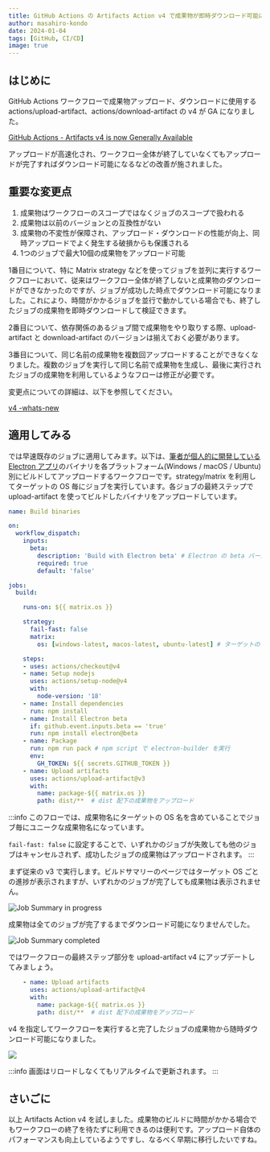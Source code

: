 ```yaml
---
title: GitHub Actions の Artifacts Action v4 で成果物が即時ダウンロード可能に
author: masahiro-kondo
date: 2024-01-04
tags: [GitHub, CI/CD]
image: true
---
```


## はじめに

GitHub Actions ワークフローで成果物アップロード、ダウンロードに使用する actions/upload-artifact、actions/download-artifact の v4 が GA になりました。

[GitHub Actions - Artifacts v4 is now Generally Available](https://github.blog/changelog/2023-12-14-github-actions-artifacts-v4-is-now-generally-available/)

アップロードが高速化され、ワークフロー全体が終了していなくてもアップロードが完了すればダウンロード可能になるなどの改善が施されました。

## 重要な変更点

1. 成果物はワークフローのスコープではなくジョブのスコープで扱われる
1. 成果物は以前のバージョンとの互換性がない
1. 成果物の不変性が保障され、アップロード・ダウンロードの性能が向上、同時アップロードでよく発生する破損からも保護される
1. 1つのジョブで最大10個の成果物をアップロード可能

1番目について、特に Matrix strategy などを使ってジョブを並列に実行するワークフローにおいて、従来はワークフロー全体が終了しないと成果物のダウンロードができなかったのですが、ジョブが成功した時点でダウンロード可能になりました。これにより、時間がかかるジョブを並行で動かしている場合でも、終了したジョブの成果物を即時ダウンロードして検証できます。

2番目について、依存関係のあるジョブ間で成果物をやり取りする際、upload-artifact と download-artifact のバージョンは揃えておく必要があります。

3番目について、同じ名前の成果物を複数回アップロードすることができなくなりました。複数のジョブを実行して同じ名前で成果物を生成し、最後に実行されたジョブの成果物を利用しているようなフローは修正が必要です。

変更点についての詳細は、以下を参照してください。

[v4 -whats-new](https://github.com/actions/upload-artifact?tab=readme-ov-file#v4---whats-new)

## 適用してみる

では早速既存のジョブに適用してみます。以下は、[筆者が個人的に開発している Electron アプリ](/blogs/2021/12/15/developing-unofficial-scrapbox-app/)のバイナリを各プラットフォーム(Windows / macOS / Ubuntu)別にビルドしてアップロードするワークフローです。strategy/matrix を利用してターゲットの OS 毎にジョブを実行しています。各ジョブの最終ステップで upload-artifact を使ってビルドしたバイナリをアップロードしています。

```yaml
name: Build binaries

on:
  workflow_dispatch:
    inputs:
      beta:
        description: 'Build with Electron beta' # Electron の beta バージョンを利用するかを指定するパラメータ
        required: true
        default: 'false'

jobs:
  build:

    runs-on: ${{ matrix.os }}

    strategy:
      fail-fast: false
      matrix:
        os: [windows-latest, macos-latest, ubuntu-latest] # ターゲットの OS(Runner)

    steps:
    - uses: actions/checkout@v4
    - name: Setup nodejs
      uses: actions/setup-node@v4
      with:
        node-version: '18'
    - name: Install dependencies
      run: npm install
    - name: Install Electron beta
      if: github.event.inputs.beta == 'true'
      run: npm install electron@beta
    - name: Package
      run: npm run pack # npm script で electron-builder を実行
      env:
        GH_TOKEN: ${{ secrets.GITHUB_TOKEN }}
    - name: Upload artifacts
      uses: actions/upload-artifact@v3
      with:
        name: package-${{ matrix.os }}
        path: dist/**  # dist 配下の成果物をアップロード
```

:::info
このフローでは、成果物名にターゲットの OS 名を含めていることでジョブ毎にユニークな成果物名になっています。

`fail-fast: false` に設定することで、いずれかのジョブが失敗しても他のジョブはキャンセルされず、成功したジョブの成果物はアップロードされます。
:::

まず従来の v3 で実行します。ビルドサマリーのページではターゲット OS ごとの進捗が表示されますが、いずれかのジョブが完了しても成果物は表示されません。

![Job Summary in progress](https://i.gyazo.com/b15967237a39a0ca01a607c0ef44b8a6.png)

成果物は全てのジョブが完了するまでダウンロード可能になりませんでした。

![Job Summary completed](https://i.gyazo.com/8221a10ce5894105ef0a81af7f1fb79d.png)

ではワークフローの最終ステップ部分を upload-artifact v4 にアップデートしてみましょう。

```yaml
    - name: Upload artifacts
      uses: actions/upload-artifact@v4
      with:
        name: package-${{ matrix.os }}
        path: dist/**  # dist 配下の成果物をアップロード
```

v4 を指定してワークフローを実行すると完了したジョブの成果物から随時ダウンロード可能になりました。

![](https://i.gyazo.com/2e861755a7d168e241e7a44cbd92ea2f.png)

:::info
画面はリロードしなくてもリアルタイムで更新されます。
:::

## さいごに
以上 Artifacts Action v4 を試しました。成果物のビルドに時間がかかる場合でもワークフローの終了を待たずに利用できるのは便利です。アップロード自体のパフォーマンスも向上しているようですし、なるべく早期に移行したいですね。

